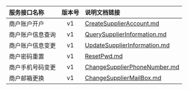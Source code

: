   
| 服务接口名称 | 版本号 | 说明文档链接 |  
| :----------------- | :-----: | :---------------- |  
| 商户账户开户 | v1 | [CreateSupplierAccount.md](https://github.com/Zhang-Monica/gitMd/blob/master/SuppAccountServer/CreateSupplierAccount.md) |  
| 商户账户信息查询 | v1 | [QuerySupplierInformation.md](https://github.com/Zhang-Monica/gitMd/blob/master/SuppAccountServer/QuerySupplierInformation.md) |  
| 商户账户信息变更 | v1 | [UpdateSupplierInformation.md](https://github.com/Zhang-Monica/gitMd/blob/master/SuppAccountServer/UpdateSupplierInformation.md) |  
| 商户密码重置 | v1 | [ResetPwd.md](https://github.com/Zhang-Monica/gitMd/blob/master/SuppAccountServer/ResetPwd.md) |  
| 商户手机号码变更 | v1 | [ChangeSupplierPhoneNumber.md](https://github.com/Zhang-Monica/gitMd/blob/master/SuppAccountServer/ChangeSupplierPhoneNumber.md) |  
| 商户邮箱更换 | v1 | [ChangeSupplierMailBox.md](https://github.com/Zhang-Monica/gitMd/blob/master/SuppAccountServer/ChangeSupplierMailBox.md) |  
  
